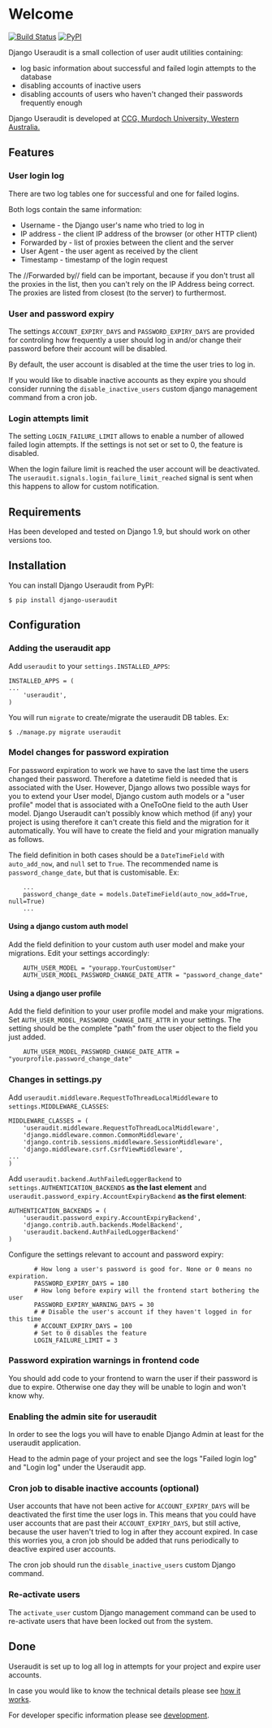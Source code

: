 # Welcome

[![Build Status](https://travis-ci.org/muccg/django-useraudit.svg)](https://travis-ci.org/muccg/django-useraudit) [![PyPI](https://badge.fury.io/py/django-useraudit.svg)](https://pypi.python.org/pypi/django-useraudit)

Django Useraudit is a small collection of user audit utilities containing:

* log basic information about successful and failed login attempts to the database
* disabling accounts of inactive users
* disabling accounts of users who haven't changed their passwords frequently enough

Django Useraudit is developed at [CCG, Murdoch University, Western Australia.](https://ccg.murdoch.edu.au/ "CCG Website")


## Features

### User login log

There are two log tables one for successful and one for failed logins.

Both logs contain the same information:

* Username - the Django user's name who tried to log in
* IP address - the client IP address of the browser (or other HTTP client)
* Forwarded by - list of proxies between the client and the server
* User Agent - the user agent as received by the client
* Timestamp - timestamp of the login request

The //Forwarded by// field can be important, because if you don't trust all the proxies
in the list, then you can't rely on the IP Address being correct.
The proxies are listed from closest (to the server) to furthermost.

### User and password expiry

The settings `ACCOUNT_EXPIRY_DAYS` and `PASSWORD_EXPIRY_DAYS` are provided for
controling how frequently a user should log in and/or change their password before
their account will be disabled.

By default, the user account is disabled at the time the user tries to log in.

If you would like to disable inactive accounts as they expire you should consider running the `disable_inactive_users` custom django management command from a cron job.

### Login attempts limit

The setting `LOGIN_FAILURE_LIMIT` allows to enable a number of allowed failed login attempts.
If the settings is not set or set to 0, the feature is disabled.

When the login failure limit is reached the user account will be deactivated.
The `useraudit.signals.login_failure_limit_reached` signal is sent when this happens to allow
for custom notification.

## Requirements

Has been developed and tested on Django 1.9, but should work on other
versions too.

## Installation

You can install Django Useraudit from PyPI:

```
$ pip install django-useraudit
```

## Configuration

### Adding the useraudit app

Add `useraudit` to your `settings.INSTALLED_APPS`:

```
INSTALLED_APPS = (
...
    'useraudit',
)
```

You will run `migrate` to create/migrate the useraudit DB tables. Ex:

```
$ ./manage.py migrate useraudit
```

### Model changes for password expiration

For password expiration to work we have to save the last time the users changed their password.
Therefore a datetime field is needed that is associated with the User.
However, Django allows two possible ways for you to extend your User model, Django custom auth
models or a "user profile" model that is associated with a OneToOne field to the auth User model.
Django Useraudit can't possibly know which method (if any) your project is using therefore it can't
create this field and the migration for it automatically.
You will have to create the field and your migration manually as follows.

The field definition in both cases should be a `DateTimeField` with `auto_add_now`, and `null` set to `True`.
The recommended name is `password_change_date`, but that is customisable.
Ex:

```
    ...
    password_change_date = models.DateTimeField(auto_now_add=True, null=True)
    ...
```

#### Using a django custom auth model

Add the field definition to your custom auth user model and make your migrations.
Edit your settings accordingly:

```
    AUTH_USER_MODEL = "yourapp.YourCustomUser"
    AUTH_USER_MODEL_PASSWORD_CHANGE_DATE_ATTR = "password_change_date"
```

#### Using a django user profile

Add the field definition to your user profile model and make your migrations.
Set `AUTH_USER_MODEL_PASSWORD_CHANGE_DATE_ATTR` in your settings. The setting should be the complete "path"
from the user object to the field you just added.

```
    AUTH_USER_MODEL_PASSWORD_CHANGE_DATE_ATTR = "yourprofile.password_change_date"
```

### Changes in settings.py

Add `useraudit.middleware.RequestToThreadLocalMiddleware` to
`settings.MIDDLEWARE_CLASSES`:

```
MIDDLEWARE_CLASSES = (
    'useraudit.middleware.RequestToThreadLocalMiddleware',
    'django.middleware.common.CommonMiddleware',
    'django.contrib.sessions.middleware.SessionMiddleware',
    'django.middleware.csrf.CsrfViewMiddleware',
...
)
```

Add `useraudit.backend.AuthFailedLoggerBackend` to
`settings.AUTHENTICATION_BACKENDS` **as the last element** and
`useraudit.password_expiry.AccountExpiryBackend` **as the first element**:

```
AUTHENTICATION_BACKENDS = (
    'useraudit.password_expiry.AccountExpiryBackend',
    'django.contrib.auth.backends.ModelBackend',
    'useraudit.backend.AuthFailedLoggerBackend'
)
```

Configure the settings relevant to account and password expiry:

```
       # How long a user's password is good for. None or 0 means no expiration.
       PASSWORD_EXPIRY_DAYS = 180
       # How long before expiry will the frontend start bothering the user
       PASSWORD_EXPIRY_WARNING_DAYS = 30
       # # Disable the user's account if they haven't logged in for this time
       # ACCOUNT_EXPIRY_DAYS = 100
       # Set to 0 disables the feature
       LOGIN_FAILURE_LIMIT = 3
```

### Password expiration warnings in frontend code

You should add code to your frontend to warn the user if their password is due to expire.
Otherwise one day they will be unable to login and won't know why.


### Enabling the admin site for useraudit

In order to see the logs you will have to enable Django Admin at least
for the useraudit application.

Head to the admin page of your project and see the logs "Failed login
log" and "Login log" under the Useraudit app.

### Cron job to disable inactive accounts (optional)

User accounts that have not been active for `ACCOUNT_EXPIRY_DAYS` will be deactivated the first time the
user logs in. This means that you could have user accounts that are past their `ACCOUNT_EXPIRY_DAYS`, but still
active, because the user haven't tried to log in after they account expired.
In case this worries you, a cron job should be added that runs periodically to deactive expired user accounts.

The cron job should run the `disable_inactive_users` custom Django command.

### Re-activate users

The `activate_user` custom Django management command can be used to re-activate users that have been locked out from the system.

## Done

Useraudit is set up to log all log in attempts for your project and expire user accounts.

In case you would like to know the technical details please see
[how it works](https://github.com/muccg/django-useraudit/wiki/How-it-works).

For developer specific information please see
[development](https://github.com/muccg/django-useraudit/wiki/Development).

